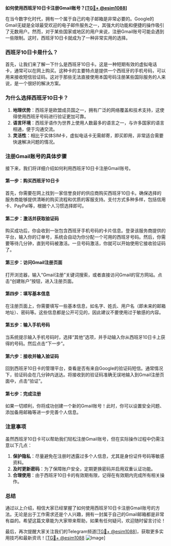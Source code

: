 **如何使用西班牙10日卡注册Gmail账号？[[TG💪+ @esim1088](https://t.me/s/esim1088)]**

在当今数字化时代，拥有一个属于自己的电子邮箱是非常必要的。Google的Gmail无疑是全球最受欢迎的电子邮件服务之一，其强大的功能和便捷的操作吸引了无数用户。然而，对于某些国家或地区的用户来说，注册Gmail账号可能会遇到一些限制。这时，西班牙10日卡就成为了一种非常实用的选择。

### 西班牙10日卡是什么？

首先，让我们来了解一下什么是西班牙10日卡。这是一种短期有效的虚拟电话卡，通常可以在网上购买。这种卡的主要特点是提供一个西班牙的手机号码，可以用来接收短信验证码。这对于那些无法直接使用本国号码注册某些国际服务的人来说，是一个很好的解决方案。

### 为什么选择西班牙10日卡？

1. **地理优势**：西班牙是欧盟成员国之一，拥有广泛的网络覆盖和技术支持，这使得使用西班牙号码进行验证更加可靠。
2. **语言环境**：西班牙语作为世界上使用人数最多的语言之一，与许多国家的语言相通，便于沟通交流。
3. **灵活性**：相比于实体SIM卡，虚拟电话卡无需邮寄，即买即用，非常适合需要快速解决问题的情况。

### 注册Gmail账号的具体步骤

接下来，我们将详细介绍如何利用西班牙10日卡注册Gmail账号。

#### 第一步：购买西班牙10日卡

首先，你需要在网上找到一家信誉良好的供应商购买西班牙10日卡。确保选择的服务商能够提供清晰的购买流程和优质的客服支持。支付方式多种多样，包括信用卡、PayPal等，根据个人习惯选择即可。

#### 第二步：激活并获取验证码

购买成功后，你会收到一张包含西班牙手机号码的卡片信息。登录该服务商提供的平台，输入你的订单号，系统会自动为你分配一个可用的西班牙号码。然后，你需要等待几分钟，直到号码被激活。一旦号码激活，你就可以开始使用它接收验证码了。

#### 第三步：访问Gmail注册页面

打开浏览器，输入“Gmail注册”关键词搜索，或者直接访问Gmail的官方网站。点击“创建账户”按钮，进入注册页面。

#### 第四步：填写基本信息

在注册页面上，你需要填写一些基本信息，如名字、姓氏、用户名（即未来的邮箱地址）、密码等。这些信息都是公开可见的，因此建议不要使用过于敏感的内容。

#### 第五步：输入手机号码

当系统提示输入手机号码时，选择“其他”选项，并手动输入你从西班牙10日卡上获得的号码。然后点击“下一步”。

#### 第六步：接收并输入验证码

回到西班牙10日卡的管理平台，查看是否有来自Google的验证码短信。通常情况下，验证码会在几分钟内送达。将接收到的验证码准确无误地输入到Gmail注册页面中，点击“验证”。

#### 第七步：完成注册

如果一切顺利，你将成功创建一个新的Gmail账号！此时，你可以设置安全问题、添加备用邮箱等进一步完善个人信息。

### 注意事项

虽然西班牙10日卡可以帮助我们轻松注册Gmail账号，但在实际操作过程中仍需注意以下几点：

1. **保护隐私**：尽量避免在注册时透露过多个人信息，尤其是身份证件号码等敏感资料。
2. **及时更新密码**：为了保障账户安全，定期更换密码并启用双重认证功能。
3. **合理使用**：由于西班牙10日卡的有效期有限，记得在有效期内完成所有相关操作。

### 总结

通过以上介绍，相信大家已经掌握了如何使用西班牙10日卡注册Gmail账号的方法。无论是出于工作需求还是个人兴趣，拥有一封属于自己的Gmail邮箱都是非常有益的。希望这篇文章能为大家带来帮助，如果有任何疑问，欢迎随时留言讨论！

最后，再次提醒大家关注我们的Telegram频道[[TG💪+ @esim1088](https://t.me/s/esim1088)]，获取更多实用技巧和最新资讯！[[TG💪+ @esim1088](https://t.me/s/esim1088) ![Image](https://i.postimg.cc/4NQfJmqS/Snipaste-2025-05-13-00-14-12.png)]